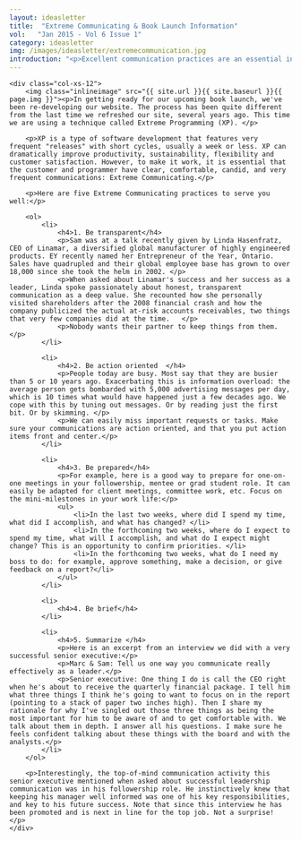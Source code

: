 ```yaml
---
layout: ideasletter
title:  "Extreme Communicating & Book Launch Information"
vol:   "Jan 2015 - Vol 6 Issue 1"
category: ideasletter
img: /images/ideasletter/extremecommunication.jpg
introduction: "<p>Excellent communication practices are an essential ingredient in collaboration, strong leadership, healthy corporate culture, and flourishing relationships. Like many things that are important and good for us, we can often use a reminder and a refresher - something to inspire us to refocus and redouble our efforts whether it's eating healthier, being more physically active, or communicating better.</p><p>We are getting close to the publication of our first book, Leadership is Half the Story (and terribly excited!). And while communicating is such a big part of our lives, we still want to be better. This got us to thinking about Extreme Communicating.</p><p>May all your partnerships be generative, </p><p>Marc & Samantha</p>"
---
```

<div class="col-xs-12">

	<div class="col-xs-12">
		<img class="inlineimage" src="{{ site.url }}{{ site.baseurl }}{{ page.img }}"><p>In getting ready for our upcoming book launch, we've been re-developing our website. The process has been quite different from the last time we refreshed our site, several years ago. This time we are using a technique called Extreme Programming (XP). </p>

		<p>XP is a type of software development that features very frequent "releases" with short cycles, usually a week or less. XP can dramatically improve productivity, sustainability, flexibility and customer satisfaction. However, to make it work, it is essential that the customer and programmer have clear, comfortable, candid, and very frequent communications: Extreme Communicating.</p>

		<p>Here are five Extreme Communicating practices to serve you well:</p>

		<ol>
			<li>
				<h4>1. Be transparent</h4>
				<p>Sam was at a talk recently given by Linda Hasenfratz, CEO of Linamar, a diversified global manufacturer of highly engineered products. EY recently named her Entrepreneur of the Year, Ontario. Sales have quadrupled and their global employee base has grown to over 18,000 since she took the helm in 2002. </p>
				<p>When asked about Linamar's success and her success as a leader, Linda spoke passionately about honest, transparent communication as a deep value. She recounted how she personally visited shareholders after the 2008 financial crash and how the company publicized the actual at-risk accounts receivables, two things that very few companies did at the time.   </p>
				<p>Nobody wants their partner to keep things from them.</p>
			</li>

			<li>
				<h4>2. Be action oriented  </h4>
				<p>People today are busy. Most say that they are busier than 5 or 10 years ago. Exacerbating this is information overload: the average person gets bombarded with 5,000 advertising messages per day, which is 10 times what would have happened just a few decades ago. We cope with this by tuning out messages. Or by reading just the first bit. Or by skimming. </p>
				<p>We can easily miss important requests or tasks. Make sure your communications are action oriented, and that you put action items front and center.</p>
			</li>

			<li>
				<h4>3. Be prepared</h4>
				<p>For example, here is a good way to prepare for one-on-one meetings in your followership, mentee or grad student role. It can easily be adapted for client meetings, committee work, etc. Focus on the mini-milestones in your work life:</p>
				<ul>
					<li>In the last two weeks, where did I spend my time, what did I accomplish, and what has changed? </li>
					<li>In the forthcoming two weeks, where do I expect to spend my time, what will I accomplish, and what do I expect might change? This is an opportunity to confirm priorities. </li>
					<li>In the forthcoming two weeks, what do I need my boss to do: for example, approve something, make a decision, or give feedback on a report?</li>
				</ul>
			</li>

			<li>
				<h4>4. Be brief</h4>
			</li>

			<li>
				<h4>5. Summarize </h4>
				<p>Here is an excerpt from an interview we did with a very successful senior executive:</p>
				<p>Marc & Sam: Tell us one way you communicate really effectively as a leader.</p>
				<p>Senior executive: One thing I do is call the CEO right when he's about to receive the quarterly financial package. I tell him what three things I think he's going to want to focus on in the report (pointing to a stack of paper two inches high). Then I share my rationale for why I've singled out those three things as being the most important for him to be aware of and to get comfortable with. We talk about them in depth. I answer all his questions. I make sure he feels confident talking about these things with the board and with the analysts.</p>
			</li>
		</ol>

		<p>Interestingly, the top-of-mind communication activity this senior executive mentioned when asked about successful leadership communication was in his followership role. He instinctively knew that keeping his manager well informed was one of his key responsibilities, and key to his future success. Note that since this interview he has been promoted and is next in line for the top job. Not a surprise! </p>
	</div>
</div>
